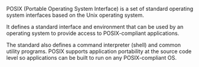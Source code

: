 POSIX (Portable Operating System Interface) is a set of standard operating system interfaces based on the Unix operating system. 

It defines a standard interface and environment that can be used by an operating system to provide access to POSIX-compliant applications. 

The standard also defines a command interpreter (shell) and common utility programs. POSIX supports application portability at the source code level so applications can be built to run on any POSIX-compliant OS.